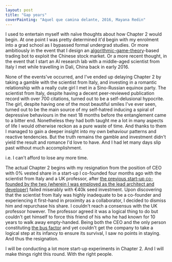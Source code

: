 ```yaml
---
layout: post
title: "Gap years"
coverPainting: "Aquel que camina delante, 2016, Mayana Redin"
---
```


I used to entertain myself with naïve thoughts about how Chapter 2 would begin. At one point I was pretty determined it'd begin with my enrolment into a grad school as I bypassed formal undergrad studies. Or more ambitiously in the event that I design an [algorithmic-game-theory](http://www.cs.cmu.edu/~sandholm/cs15-892F13/algorithmic-game-theory.pdf)-based trading bot to exploit the Chinese stock market. Or a more recent thought, in the event that I start an AI research lab with a middle-aged scientist from Italy I met while travelling in Dali, China back in early 2016.

None of the events've occurred, and I've ended up delaying Chapter 2 by taking a gamble with the scientist from Italy, and investing in a romantic relationship with a really cute girl I met in a Sino-Russian equinox party. The scientist from Italy, despite having a decent peer-reviewed publication record with over 700 citations, turned out to be a self-delusional hypocrite. The girl, despite having one of the most beautiful smiles I've ever seen, turned out to be the main source of my self-hatred inducing a spiral of depressive behaviours in the next 18 months before the entanglement came to a bitter end. Nonetheless they had both taught me a lot in many aspects of life I would otherwise reckon as a pure waste of time. And thanks to them I managed to gain a deeper insight into my own behaviour patterns and reactive tendencies. But the truth remains the gamble and investment didn't yield the result and romance I'd love to have. And I had let many days slip past without much accomplishment.

i.e. I can't afford to lose any more time.

The actual Chapter 2 begins with my resignation from the position of CEO with 0% vested share in a start-up I co-founded four months ago with the scientist from Italy and a UK professor, after [the previous start-up co-founded by the two (wherein I was employed as the lead architect and developer)](https://www.crunchbase.com/organization/artha-ltd) failed miserably with €40k seed investment. Upon discovering that the scientist from Italy was highly inadequate to be a co-founder and experiencing it first-hand in proximity as a collaborator, I decided to dismiss him and repurchase his share. I couldn't reach a consensus with the UK professor however. The professor agreed it was a logical thing to do but couldn't get himself to force this friend of his who he had known for 10 years to walk away empty-handed. Being both the CEO and the only person constituting [the bus factor](https://en.wikipedia.org/wiki/Bus_factor) and yet couldn't get the company to take a logical step at its infancy to ensure its survival, I saw no points in staying. And thus the resignation.

I will be conducting a lot more start-up experiments in Chapter 2. And I will make things right this round. With the right people.
